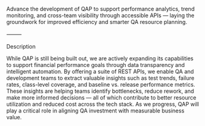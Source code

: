 Advance the development of QAP to support performance analytics, trend monitoring, and cross-team visibility through accessible APIs — laying the groundwork for improved efficiency and smarter QA resource planning.

⸻

Description

While QAP is still being built out, we are actively expanding its capabilities to support financial performance goals through data transparency and intelligent automation. By offering a suite of REST APIs, we enable QA and development teams to extract valuable insights such as test trends, failure rates, class-level coverage, and baseline vs. release performance metrics. These insights are helping teams identify bottlenecks, reduce rework, and make more informed decisions — all of which contribute to better resource utilization and reduced cost across the tech stack. As we progress, QAP will play a critical role in aligning QA investment with measurable business value.
